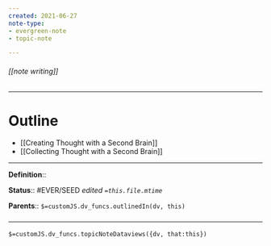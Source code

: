 ```yaml
---
created: 2021-06-27
note-type: 
- evergreen-note
- topic-note

---
```


###### [[note writing]]



---
# Outline
- [[Creating Thought with a Second Brain]]
- [[Collecting Thought with a Second Brain]]

---

**Definition**::

**Status**::  #EVER/SEED
*edited `=this.file.mtime`*

**Parents**:: 
`$=customJS.dv_funcs.outlinedIn(dv, this)`
	


### <hr class="dataviews"/>
`$=customJS.dv_funcs.topicNoteDataviews({dv, that:this})`